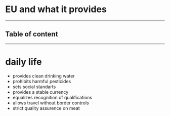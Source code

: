 # EU and what it provides
---
## Table of content

---
# daily life
- provides clean drinking water
- prohibits harmful pesticides
- sets social standarts
- provides a stable currency
- equalizes recognition of qualifications
- allows travel without border controls
- strict quality assurence on meat